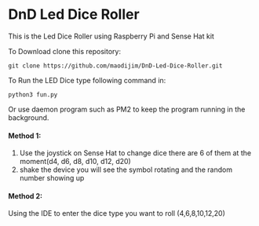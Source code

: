 # DnD Led Dice Roller

This is the Led Dice Roller using Raspberry Pi and Sense Hat kit

To Download clone this repository:
```
git clone https://github.com/maodijim/DnD-Led-Dice-Roller.git
```

To Run the LED Dice type following command in:
```
python3 fun.py
```
Or use daemon program such as PM2 to keep the program running in the background.

#### Method 1:
1. Use the joystick on Sense Hat to change dice there are 6 of them at the moment(d4, d6, d8, d10, d12, d20)
2. shake the device you will see the symbol rotating and the random number showing up

#### Method 2:
Using the IDE to enter the dice type you want to roll (4,6,8,10,12,20)
